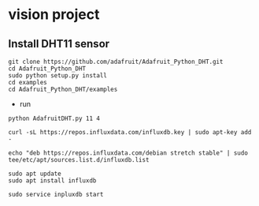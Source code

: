 # vision project

## Install DHT11 sensor
```
git clone https://github.com/adafruit/Adafruit_Python_DHT.git
cd Adafruit_Python_DHT
sudo python setup.py install
cd examples
cd Adafruit_Python_DHT/examples
```
- run
```
python AdafruitDHT.py 11 4
```

```
curl -sL https://repos.influxdata.com/influxdb.key | sudo apt-key add -
```
```
echo "deb https://repos.influxdata.com/debian stretch stable" | sudo tee/etc/apt/sources.list.d/influxdb.list
```

```
sudo apt update
sudo apt install influxdb
```

```
sudo service inpluxdb start
```
